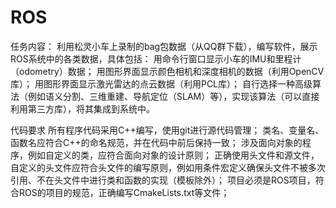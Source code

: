 # ROS
任务内容：
利用松灵小车上录制的bag包数据（从QQ群下载），编写软件，展示ROS系统中的各类数据，具体包括：
用命令行窗口显示小车的IMU和里程计（odometry）数据；
用图形界面显示颜色相机和深度相机的数据（利用OpenCV库）；
用图形界面显示激光雷达的点云数据（利用PCL库）；
自行选择一种高级算法（例如语义分割、三维重建、导航定位（SLAM）等），实现该算法（可以直接利用第三方库），将其集成到系统中。

代码要求
所有程序代码采用C++编写，使用git进行源代码管理；
类名、变量名、函数名应符合C++的命名规范，并在代码中前后保持一致；
涉及面向对象的程序，例如自定义的类，应符合面向对象的设计原则；
正确使用头文件和源文件，自定义的头文件应符合头文件的编写原则，例如用条件宏定义确保头文件不被多次引用、不在头文件中进行类和函数的实现（模板除外）；
项目必须是ROS项目，符合ROS的项目的规范，正确编写CmakeLists.txt等文件；
